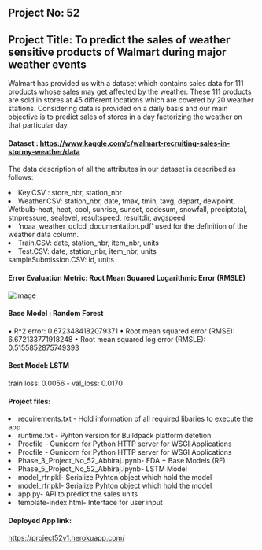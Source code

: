 ## Project No: 52

## Project Title: To predict the sales of weather sensitive products of Walmart during major weather events

Walmart has provided us with a dataset which contains sales data for 111 products whose sales may get affected by the weather. These 111 products are sold in stores at 45 different locations which are covered by 20 weather stations. Considering data is provided on a daily basis and our main objective is to predict sales of stores in a day factorizing the weather on that particular day.

#### Dataset : https://www.kaggle.com/c/walmart-recruiting-sales-in-stormy-weather/data

The data description of all the attributes in our dataset is described as follows:
<li>Key.CSV : store_nbr, station_nbr</li>
<li>Weather.CSV: station_nbr, date, tmax, tmin, tavg, depart, dewpoint, Wetbulb-heat, heat, cool, sunrise, sunset, codesum, snowfall, preciptotal, stnpressure, sealevel, resultspeed, resultdir, avgspeed</li>
<li>‘noaa_weather_qclcd_documentation.pdf’ used for the definition of the weather data column.</li>
<li>Train.CSV: date, station_nbr, item_nbr, units</li>
<li>Test.CSV: date, station_nbr, item_nbr, units</li>
sampleSubmission.CSV: id, units</li>

#### Error Evaluation Metric: Root Mean Squared Logarithmic Error (RMSLE) 
![image](https://user-images.githubusercontent.com/55212528/156655401-2cd17e21-ff50-47d5-8bb4-16b997f8ad6a.png)

#### Base Model : Random Forest 
•	R^2 error:  0.6723484182079371
•	Root mean squared error (RMSE):  6.672133771918248
•	Root mean squared log error (RMSLE):  0.5155852875749393

#### Best Model: LSTM
train loss: 0.0056 - val_loss: 0.0170

#### Project files:
<li>requirements.txt - Hold information of all required libaries to execute the app</li>
<li>runtime.txt - Pyhton version for Buildpack platform detetion</li>
<li>Procfile - Gunicorn for Python HTTP server for WSGI Applications</li>
<li>Procfile - Gunicorn for Python HTTP server for WSGI Applications</li>
<li>Phase_3_Project_No_52_Abhiraj.ipynb- EDA +  Base Models (RF)</li>
<li>Phase_5_Project_No_52_Abhiraj.ipynb- LSTM Model</li>
<li>model_rfr.pkl- Serialize Pyhton object which hold the model</li>
<li>model_rfr.pkl- Serialize Pyhton object which hold the model</li>
<li>app.py- API to predict the sales units</li>
<li>template-index.html- Interface for user input</li>

#### Deployed App link:
https://project52v1.herokuapp.com/




